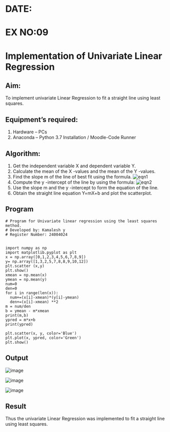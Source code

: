 # DATE:
# EX NO:09
# Implementation of Univariate Linear Regression
## Aim:
To implement univariate Linear Regression to fit a straight line using least squares.
## Equipment’s required:
1.	Hardware – PCs
2.	Anaconda – Python 3.7 Installation / Moodle-Code Runner
## Algorithm:
1.	Get the independent variable X and dependent variable Y.
2.	Calculate the mean of the X -values and the mean of the Y -values.
3.	Find the slope m of the line of best fit using the formula.
 ![eqn1](./eq1.jpg)
4.	Compute the y -intercept of the line by using the formula:
![eqn2](./eq2.jpg)  
5.	Use the slope m and the y -intercept to form the equation of the line.
6.	Obtain the straight line equation Y=mX+b and plot the scatterplot.
## Program
```
# Program for Univariate linear regression using the least squares method.
# Developed by: Kamalesh y
# Register Number: 24004024


import numpy as np 
import matplotlib.pyplot as plt 
x = np.array([0,1,2,3,4,5,6,7,8,9]) 
y= np.array([1,3,2,5,7,8,8,9,10,12]) 
plt.scatter (x,y) 
plt.show() 
xmean = np.mean(x) 
ymean = np.mean(y) 
num=0 
den=0
for i in range(len(x)): 
  num+=(x[i]-xmean)*(y[i]-ymean) 
  den+=(x[i]-xmean) **2 
m = num/den 
b = ymean - m*xmean 
print(m,b) 
ypred = m*x+b 
print(ypred) 

plt.scatter(x, y, color='Blue') 
plt.plot(x, ypred, color='Green') 
plt.show()
```
## Output
![image](https://github.com/user-attachments/assets/a19bf46a-59af-4178-b138-63067261c39f)

![image](https://github.com/user-attachments/assets/5c6709d7-d9d6-449f-91ab-aee6af7875e8)

![image](https://github.com/user-attachments/assets/63d0ca9a-8b70-4187-8de7-1f1124e45a90)

## Result
Thus the univariate Linear Regression was implemented to fit a straight line using least squares.
